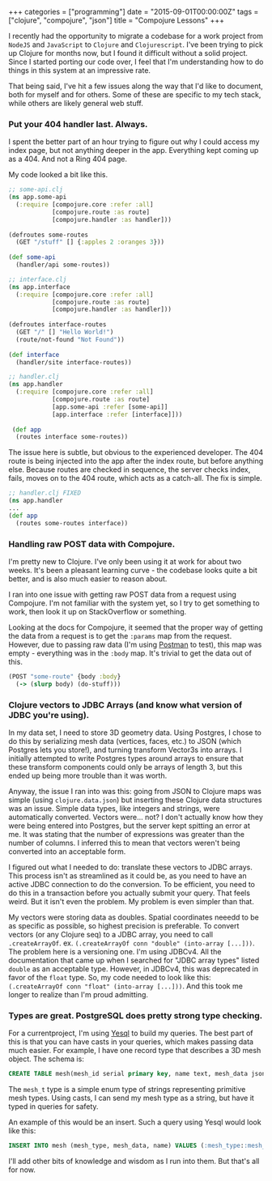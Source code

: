+++
categories = ["programming"]
date = "2015-09-01T00:00:00Z"
tags = ["clojure", "compojure", "json"]
title = "Compojure Lessons"
+++

I recently had the opportunity to migrate a codebase for a work project from
`NodeJS` and `JavaScript` to `Clojure` and `Clojurescript`. I've been trying to
pick up Clojure for months now, but I found it difficult without a solid project.
Since I started porting our code over, I feel that I'm understanding how to do
things in this system at an impressive rate.

That being said, I've hit a few issues along the way that I'd like to document,
both for myself and for others. Some of these are specific to my tech stack,
while others are likely general web stuff.

### Put your 404 handler last. Always.
I spent the better part of an hour trying to figure out why I could access my
index page, but not anything deeper in the app. Everything kept coming up as a
404. And not a Ring 404 page.

My code looked a bit like this.

```clojure
;; some-api.clj
(ns app.some-api
  (:require [compojure.core :refer :all]
            [compojure.route :as route]
            [compojure.handler :as handler]))
              
(defroutes some-routes
  (GET "/stuff" [] {:apples 2 :oranges 3}))
    
(def some-api
  (handler/api some-routes))
```

```clojure
;; interface.clj
(ns app.interface
  (:require [compojure.core :refer :all]
            [compojure.route :as route]
            [compojure.handler :as handler]))
              
(defroutes interface-routes
  (GET "/" [] "Hello World!")
  (route/not-found "Not Found"))
    
(def interface
  (handler/site interface-routes))
```

```clojure
;; handler.clj
(ns app.handler
  (:require [compojure.core :refer :all]
            [compojure.route :as route]
            [app.some-api :refer [some-api]]
            [app.interface :refer [interface]]))
              
 (def app
  (routes interface some-routes))
```

The issue here is subtle, but obvious to the experienced developer. The 404 route
is being injected into the app after the index route, but before anything else. 
Because routes are checked in sequence, the server checks index, fails, moves on
to the 404 route, which acts as a catch-all. The fix is simple.

```clojure
;; handler.clj FIXED
(ns app.handler
...
(def app
  (routes some-routes interface))
```

### Handling raw POST data with Compojure.
I'm pretty new to Clojure. I've only been using it at work for about two weeks.
It's been a pleasant learning curve - the codebase looks quite a bit better, and
is also much easier to reason about.

I ran into one issue with getting raw POST data from a request using Compojure.
I'm not familiar with the system yet, so I try to get something to work, then
look it up on StackOverflow or something.

Looking at the docs for Compojure, it seemed that the proper way of getting the
data from a request is to get the `:params` map from the request. However, due
to passing raw data (I'm using [Postman](https://www.getpostman.com/) to test),
this map was empty - everything was in the `:body` map. It's trivial to get the
data out of this.

```clojure
(POST "some-route" {body :body}
  (-> (slurp body) (do-stuff)))
```

### Clojure vectors to JDBC Arrays (and know what version of JDBC you're using).
In my data set, I need to store 3D geometry data. Using Postgres, I chose to do
this by serializing mesh data (vertices, faces, etc.) to JSON (which Postgres
lets you store!), and turning transform Vector3s into arrays. I initially
attempted to write Postgres types around arrays to ensure that these transform
components could only be arrays of length 3, but this ended up being more
trouble than it was worth.

Anyway, the issue I ran into was this: going from JSON to Clojure maps was
simple (using `clojure.data.json`) but inserting these Clojure data structures
was an issue. Simple data types, like integers and strings, were automatically
converted. Vectors were... not? I don't actually know how they were being
entered into Postgres, but the server kept spitting an error at me. It was
stating that the number of expressions was greater than the number of columns. I
inferred this to mean that vectors weren't being converted into an acceptable
form.

I figured out what I needed to do: translate these vectors to JDBC arrays. This
process isn't as streamlined as it could be, as you need to have an active JDBC
connection to do the conversion. To be efficient, you need to do this in a
transaction before you actually submit your query. That feels weird. But it
isn't even the problem. My problem is even simpler than that.

My vectors were storing data as doubles. Spatial coordinates neeedd to be as
specific as possible, so highest precision is preferable. To convert vectors (or
any Clojure seq) to a JDBC array, you need to call `.createArrayOf`. ex.
`(.createArrayOf conn "double" (into-array [...]))`. The problem here is a
versioning one. I'm using JDBCv4. All the documentation that came up when I
searched for "JDBC array types" listed `double` as an acceptable type. However,
in JDBCv4, this was deprecated in favor of the `float` type. So, my code needed
to look like this: `(.createArrayOf conn "float" (into-array [...]))`. And this
took me longer to realize than I'm proud admitting.

### Types are great.  PostgreSQL does pretty strong type checking. 
For a currentproject, I'm using [Yesql](https://github.com/krisajenkins/yesql)
to build my queries. The best part of this is that you can have casts in your
queries, which makes passing data much easier. For example, I have one record
type that describes a 3D mesh object. The schema is:

```sql
CREATE TABLE mesh(mesh_id serial primary key, name text, mesh_data json, mesh_type mesh_t);
```

The `mesh_t` type is a simple enum type of strings representing primitive mesh
types. Using casts, I can send my mesh type as a string, but have it typed in
queries for safety.

An example of this would be an insert. Such a query using Yesql would look like
this:

```sql
INSERT INTO mesh (mesh_type, mesh_data, name) VALUES (:mesh_type::mesh_t, :mesh_data, :name);
```

I'll add other bits of knowledge and wisdom as I run into them. But that's all
for now.
